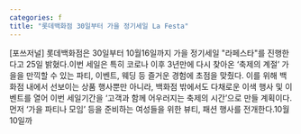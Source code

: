 ```yaml
---
categories: f
title: "롯데백화점 30일부터 가을 정기세일 La Festa"
---
```

[포쓰저널] 롯데백화점은 30일부터 10월16일까지 가을 정기세일 "라페스타"를 진행한다고 25일 밝혔다.이번 세일은 특히 코로나 이후 3년만에 다시 찾아온 ‘축제의 계절’ 가을을 만끽할 수 있는 파티, 이벤트, 웨딩 등 즐거운 경험에 초점을 맞췄다. 이를 위해 백화점 내에서 선보이는 상품 행사뿐만 아니라, 백화점 밖에서도 다채로운 이색 행사 및 이벤트를 열어 이번 세일기간을 ‘고객과 함께 어우러지는 축제의 시간’으로 만들 계획이다. 먼저 ‘가을 파티나 모임’ 등을 준비하는 여성들을 위한 뷰티, 패션 행사를 전개한다.10월 10일까